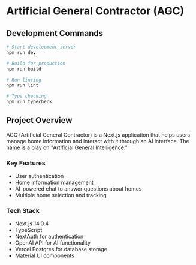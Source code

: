 # Artificial General Contractor (AGC)

## Development Commands

```bash
# Start development server
npm run dev

# Build for production
npm run build

# Run linting
npm run lint

# Type checking
npm run typecheck
```

## Project Overview

AGC (Artificial General Contractor) is a Next.js application that helps users manage home information and interact with it through an AI interface. The name is a play on "Artificial General Intelligence."

### Key Features
- User authentication
- Home information management
- AI-powered chat to answer questions about homes
- Multiple home selection and tracking

### Tech Stack
- Next.js 14.0.4
- TypeScript
- NextAuth for authentication
- OpenAI API for AI functionality
- Vercel Postgres for database storage
- Material UI components